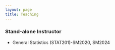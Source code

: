 ```yaml
---
layout: page
title: Teaching
---
```


### Stand-alone Instructor
* General Statistics (STAT201)-SM2020, SM2024
